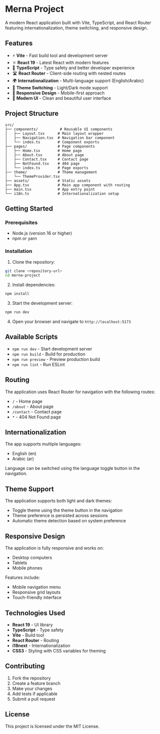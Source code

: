 # Merna Project

A modern React application built with Vite, TypeScript, and React Router featuring internationalization, theme switching, and responsive design.

## Features

- ⚡ **Vite** - Fast build tool and development server
- ⚛️ **React 19** - Latest React with modern features
- 🔷 **TypeScript** - Type safety and better developer experience
- 🛣️ **React Router** - Client-side routing with nested routes
- 🌍 **Internationalization** - Multi-language support (English/Arabic)
- 🌙 **Theme Switching** - Light/Dark mode support
- 📱 **Responsive Design** - Mobile-first approach
- 🎨 **Modern UI** - Clean and beautiful user interface

## Project Structure

```
src/
├── components/          # Reusable UI components
│   ├── Layout.tsx      # Main layout wrapper
│   ├── Navigation.tsx  # Navigation bar component
│   └── index.ts        # Component exports
├── pages/              # Page components
│   ├── Home.tsx        # Home page
│   ├── About.tsx       # About page
│   ├── Contact.tsx     # Contact page
│   ├── NotFound.tsx    # 404 page
│   └── index.ts        # Page exports
├── theme/              # Theme management
│   └── ThemeProvider.tsx
├── assets/             # Static assets
├── App.tsx             # Main app component with routing
├── main.tsx            # App entry point
└── i18n.ts             # Internationalization setup
```

## Getting Started

### Prerequisites

- Node.js (version 16 or higher)
- npm or yarn

### Installation

1. Clone the repository:
```bash
git clone <repository-url>
cd merna-project
```

2. Install dependencies:
```bash
npm install
```

3. Start the development server:
```bash
npm run dev
```

4. Open your browser and navigate to `http://localhost:5173`

## Available Scripts

- `npm run dev` - Start development server
- `npm run build` - Build for production
- `npm run preview` - Preview production build
- `npm run lint` - Run ESLint

## Routing

The application uses React Router for navigation with the following routes:

- `/` - Home page
- `/about` - About page
- `/contact` - Contact page
- `*` - 404 Not Found page

## Internationalization

The app supports multiple languages:
- English (en)
- Arabic (ar)

Language can be switched using the language toggle button in the navigation.

## Theme Support

The application supports both light and dark themes:
- Toggle theme using the theme button in the navigation
- Theme preference is persisted across sessions
- Automatic theme detection based on system preference

## Responsive Design

The application is fully responsive and works on:
- Desktop computers
- Tablets
- Mobile phones

Features include:
- Mobile navigation menu
- Responsive grid layouts
- Touch-friendly interface

## Technologies Used

- **React 19** - UI library
- **TypeScript** - Type safety
- **Vite** - Build tool
- **React Router** - Routing
- **i18next** - Internationalization
- **CSS3** - Styling with CSS variables for theming

## Contributing

1. Fork the repository
2. Create a feature branch
3. Make your changes
4. Add tests if applicable
5. Submit a pull request

## License

This project is licensed under the MIT License.
